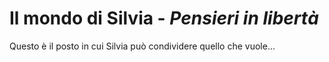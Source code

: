 # Il mondo di Silvia - _Pensieri in libertà_

Questo è il posto in cui Silvia può condividere quello che vuole...

